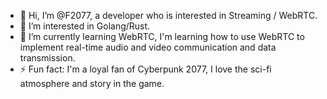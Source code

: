- 👋 Hi, I’m @F2077, a developer who is interested in Streaming / WebRTC.
- 👀 I’m interested in Golang/Rust.
- 🌱 I’m currently learning WebRTC, I'm learning how to use WebRTC to implement real-time audio and video communication and data transmission.
- ⚡ Fun fact: I'm a loyal fan of Cyberpunk 2077, I love the sci-fi atmosphere and story in the game.

<!---
F2077/F2077 is a ✨ special ✨ repository because its `README.md` (this file) appears on your GitHub profile.
You can click the Preview link to take a look at your changes.
--->
